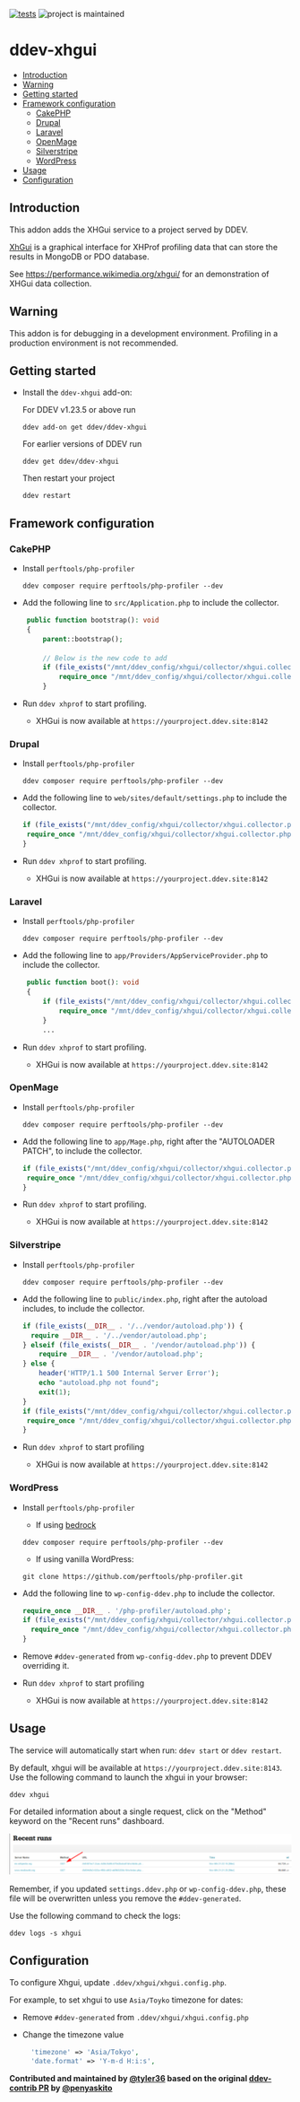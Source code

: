 [![tests](https://github.com/ddev/ddev-addon-template/actions/workflows/tests.yml/badge.svg)](https://github.com/ddev/ddev-addon-template/actions/workflows/tests.yml) ![project is maintained](https://img.shields.io/maintenance/yes/2024.svg)

# ddev-xhgui <!-- omit in toc -->

- [Introduction](#introduction)
- [Warning](#warning)
- [Getting started](#getting-started)
- [Framework configuration](#framework-configuration)
  - [CakePHP](#cakephp)
  - [Drupal](#drupal)
  - [Laravel](#laravel)
  - [OpenMage](#openmage)
  - [Silverstripe](#silverstripe)
  - [WordPress](#wordpress)
- [Usage](#usage)
- [Configuration](#configuration)

## Introduction

This addon adds the XHGui service to a project served by DDEV.

[XhGui](https://github.com/perftools/xhgui) is a graphical interface for XHProf profiling data that can store the results in MongoDB or PDO database.

See <https://performance.wikimedia.org/xhgui/> for an demonstration of XHGui data collection.

## Warning

This addon is for debugging in a development environment.
Profiling in a production environment is not recommended.

## Getting started

- Install the `ddev-xhgui` add-on:

  For DDEV v1.23.5 or above run

  ```shell
  ddev add-on get ddev/ddev-xhgui
  ```

  For earlier versions of DDEV run

  ```shell
  ddev get ddev/ddev-xhgui
  ```

  Then restart your project

  ```shell
  ddev restart
  ```

## Framework configuration

### CakePHP

- Install `perftools/php-profiler`

   ```shell
   ddev composer require perftools/php-profiler --dev
   ```

- Add the following line to `src/Application.php` to include the collector.

   ```php
    public function bootstrap(): void
    {
        parent::bootstrap();

        // Below is the new code to add
        if (file_exists("/mnt/ddev_config/xhgui/collector/xhgui.collector.php")) {
            require_once "/mnt/ddev_config/xhgui/collector/xhgui.collector.php";
        }
   ```

- Run `ddev xhprof` to start profiling.
  - XHGui is now available at `https://yourproject.ddev.site:8142`

### Drupal

- Install `perftools/php-profiler`

   ```shell
   ddev composer require perftools/php-profiler --dev
   ```

- Add the following line to `web/sites/default/settings.php` to include the collector.

   ```php
   if (file_exists("/mnt/ddev_config/xhgui/collector/xhgui.collector.php")) {
    require_once "/mnt/ddev_config/xhgui/collector/xhgui.collector.php";
   }
   ```

- Run `ddev xhprof` to start profiling.
  - XHGui is now available at `https://yourproject.ddev.site:8142`

### Laravel

- Install `perftools/php-profiler`

   ```shell
   ddev composer require perftools/php-profiler --dev
   ```

- Add the following line to `app/Providers/AppServiceProvider.php` to include the collector.

   ```php
    public function boot(): void
    {
        if (file_exists("/mnt/ddev_config/xhgui/collector/xhgui.collector.php")) {
            require_once "/mnt/ddev_config/xhgui/collector/xhgui.collector.php";
        }
        ...
   ```

- Run `ddev xhprof` to start profiling.
  - XHGui is now available at `https://yourproject.ddev.site:8142`

### OpenMage

- Install `perftools/php-profiler`

   ```shell
   ddev composer require perftools/php-profiler --dev
   ```

- Add the following line to `app/Mage.php`, right after the "AUTOLOADER PATCH", to include the collector.

   ```php
   if (file_exists("/mnt/ddev_config/xhgui/collector/xhgui.collector.php")) {
    require_once "/mnt/ddev_config/xhgui/collector/xhgui.collector.php";
   }
   ```

- Run `ddev xhprof` to start profiling.
  - XHGui is now available at `https://yourproject.ddev.site:8142`

### Silverstripe

- Install `perftools/php-profiler`

   ```shell
   ddev composer require perftools/php-profiler --dev
   ```

- Add the following line to `public/index.php`, right after the autoload includes, to include the collector.

  ```php
  if (file_exists(__DIR__ . '/../vendor/autoload.php')) {
    require __DIR__ . '/../vendor/autoload.php';
  } elseif (file_exists(__DIR__ . '/vendor/autoload.php')) {
      require __DIR__ . '/vendor/autoload.php';
  } else {
      header('HTTP/1.1 500 Internal Server Error');
      echo "autoload.php not found";
      exit(1);
  }
  if (file_exists("/mnt/ddev_config/xhgui/collector/xhgui.collector.php")) {
   require_once "/mnt/ddev_config/xhgui/collector/xhgui.collector.php";
  }
  ```

- Run `ddev xhprof` to start profiling
  - XHGui is now available at `https://yourproject.ddev.site:8142`

### WordPress

- Install `perftools/php-profiler`
  - If using [bedrock](https://roots.io/bedrock/)

   ```shell
   ddev composer require perftools/php-profiler --dev
   ```

  - If using vanilla WordPress:

   ```shell
   git clone https://github.com/perftools/php-profiler.git
   ```

- Add the following line to `wp-config-ddev.php` to include the collector.

   ```php
   require_once __DIR__ . '/php-profiler/autoload.php';
   if (file_exists("/mnt/ddev_config/xhgui/collector/xhgui.collector.php")) {
     require_once "/mnt/ddev_config/xhgui/collector/xhgui.collector.php";
   }
   ```

- Remove `#ddev-generated` from `wp-config-ddev.php` to prevent DDEV overriding it.
- Run `ddev xhprof` to start profiling
  - XHGui is now available at `https://yourproject.ddev.site:8142`

## Usage

The service will automatically start when run: `ddev start` or `ddev restart`.

By default, xhgui will be available at `https://yourproject.ddev.site:8143`.
Use the following command to launch the xhgui in your browser:

```shell
ddev xhgui
```

For detailed information about a single request, click on the "Method" keyword on the "Recent runs" dashboard.

![Click GET method](./images/xhgui-get.png)

Remember, if you updated `settings.ddev.php` or `wp-config-ddev.php`, these file will be overwritten unless you remove the `#ddev-generated`.

Use the following command to check the logs:

   ```shell
   ddev logs -s xhgui
   ```

## Configuration

To configure Xhgui, update `.ddev/xhgui/xhgui.config.php`.

For example, to set xhgui to use `Asia/Toyko` timezone for dates:

- Remove `#ddev-generated` from `.ddev/xhgui/xhgui.config.php`
- Change the timezone value

  ```php
    'timezone' => 'Asia/Tokyo',
    'date.format' => 'Y-m-d H:i:s',
  ```

**Contributed and maintained by [@tyler36](https://github.com/tyler36) based on the original [ddev-contrib PR](https://github.com/ddev/ddev-contrib/pull/128) by [@penyaskito](https://github.com/penyaskito)**
